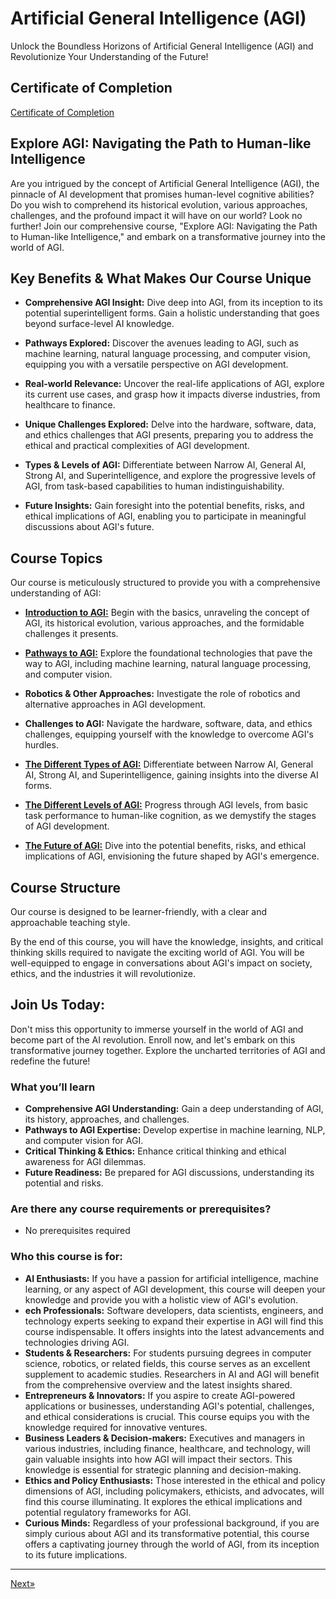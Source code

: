 # Artificial General Intelligence (AGI)

Unlock the Boundless Horizons of Artificial General Intelligence (AGI) and Revolutionize Your Understanding of the Future!

## Certificate of Completion

<a href="Certificate of Completion/" target="_blank">Certificate of Completion</a>

## Explore AGI: Navigating the Path to Human-like Intelligence

Are you intrigued by the concept of Artificial General Intelligence (AGI), the pinnacle of AI development that promises human-level cognitive abilities? Do you wish to comprehend its historical evolution, various approaches, challenges, and the profound impact it will have on our world? Look no further! Join our comprehensive course, "Explore AGI: Navigating the Path to Human-like Intelligence," and embark on a transformative journey into the world of AGI.

## Key Benefits & What Makes Our Course Unique

* **Comprehensive AGI Insight:** Dive deep into AGI, from its inception to its potential superintelligent forms. Gain a holistic understanding that goes beyond surface-level AI knowledge.

* **Pathways Explored:** Discover the avenues leading to AGI, such as machine learning, natural language processing, and computer vision, equipping you with a versatile perspective on AGI development.

* **Real-world Relevance:** Uncover the real-life applications of AGI, explore its current use cases, and grasp how it impacts diverse industries, from healthcare to finance.

* **Unique Challenges Explored:** Delve into the hardware, software, data, and ethics challenges that AGI presents, preparing you to address the ethical and practical complexities of AGI development.

* **Types & Levels of AGI:** Differentiate between Narrow AI, General AI, Strong AI, and Superintelligence, and explore the progressive levels of AGI, from task-based capabilities to human indistinguishability.

* **Future Insights:** Gain foresight into the potential benefits, risks, and ethical implications of AGI, enabling you to participate in meaningful discussions about AGI's future.

## Course Topics

Our course is meticulously structured to provide you with a comprehensive understanding of AGI:

* <b><a href="01. Introduction to AGI/">Introduction to AGI:</b></a> Begin with the basics, unraveling the concept of AGI, its historical evolution, various approaches, and the formidable challenges it presents.

* <b><a href="02. Pathways to AGI/">Pathways to AGI:</b></a> Explore the foundational technologies that pave the way to AGI, including machine learning, natural language processing, and computer vision.

* <b>Robotics & Other Approaches:</b> Investigate the role of robotics and alternative approaches in AGI development.

* <b>Challenges to AGI:</b> Navigate the hardware, software, data, and ethics challenges, equipping yourself with the knowledge to overcome AGI's hurdles.

* <b><a href="03. The Different Types of AGI/">The Different Types of AGI:</b></a> Differentiate between Narrow AI, General AI, Strong AI, and Superintelligence, gaining insights into the diverse AI forms.

* <b><a href="04. The Different Levels of AGI/">The Different Levels of AGI:</b></a> Progress through AGI levels, from basic task performance to human-like cognition, as we demystify the stages of AGI development.

* <b><a href="05. The Different Applications of AGI/">The Future of AGI:</b></a> Dive into the potential benefits, risks, and ethical implications of AGI, envisioning the future shaped by AGI's emergence.

## Course Structure

Our course is designed to be learner-friendly, with a clear and approachable teaching style.

By the end of this course, you will have the knowledge, insights, and critical thinking skills required to navigate the exciting world of AGI. You will be well-equipped to engage in conversations about AGI's impact on society, ethics, and the industries it will revolutionize.

## Join Us Today:

Don't miss this opportunity to immerse yourself in the world of AGI and become part of the AI revolution. Enroll now, and let's embark on this transformative journey together. Explore the uncharted territories of AGI and redefine the future!

### What you’ll learn

* **Comprehensive AGI Understanding:** Gain a deep understanding of AGI, its history, approaches, and challenges.
* **Pathways to AGI Expertise:** Develop expertise in machine learning, NLP, and computer vision for AGI.
* **Critical Thinking & Ethics:** Enhance critical thinking and ethical awareness for AGI dilemmas.
* **Future Readiness:** Be prepared for AGI discussions, understanding its potential and risks.

### Are there any course requirements or prerequisites?
* No prerequisites required

### Who this course is for:
* **AI Enthusiasts:** If you have a passion for artificial intelligence, machine learning, or any aspect of AGI development, this course will deepen your knowledge and provide you with a holistic view of AGI's evolution.
* **ech Professionals:** Software developers, data scientists, engineers, and technology experts seeking to expand their expertise in AGI will find this course indispensable. It offers insights into the latest advancements and technologies driving AGI.
* **Students & Researchers:** For students pursuing degrees in computer science, robotics, or related fields, this course serves as an excellent supplement to academic studies. Researchers in AI and AGI will benefit from the comprehensive overview and the latest insights shared.
* **Entrepreneurs & Innovators:** If you aspire to create AGI-powered applications or businesses, understanding AGI's potential, challenges, and ethical considerations is crucial. This course equips you with the knowledge required for innovative ventures.
* **Business Leaders & Decision-makers:** Executives and managers in various industries, including finance, healthcare, and technology, will gain valuable insights into how AGI will impact their sectors. This knowledge is essential for strategic planning and decision-making.
* **Ethics and Policy Enthusiasts:** Those interested in the ethical and policy dimensions of AGI, including policymakers, ethicists, and advocates, will find this course illuminating. It explores the ethical implications and potential regulatory frameworks for AGI.
* **Curious Minds:** Regardless of your professional background, if you are simply curious about AGI and its transformative potential, this course offers a captivating journey through the world of AGI, from its inception to its future implications.
<hr>

<a href="01. Introduction to AGI">Next»</a>

